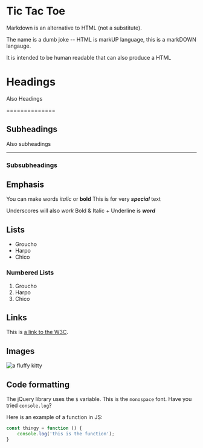 # Tic Tac Toe

Markdown is an alternative to HTML (not a substitute).

The name is a dumb joke -- HTML is markUP language, this is a markDOWN langauge.

It is intended to be human readable that can also produce a HTML

# Headings 

Also Headings

==============

## Subheadings

Also subheadings

--------------

### Subsubheadings

## Emphasis

You can make words *italic* or **bold**
This is for very ***special*** text

Underscores will also _work_
Bold & Italic + Underline is ___word___

## Lists

* Groucho 
* Harpo 
* Chico 

### Numbered Lists

1. Groucho 
2. Harpo
3. Chico 

## Links

This is [a link to the W3C](http://www.w3c.org/).

## Images 

![a fluffy kitty](http://www.placekitten.com/50/50)

## Code formatting

The jQuery library uses the `$` variable. This is the `monospace` font. Have you tried `console.log`?

Here is an example of a function in JS:

```javascript
const thingy = function () {
    console.log('this is the function');
}
```


